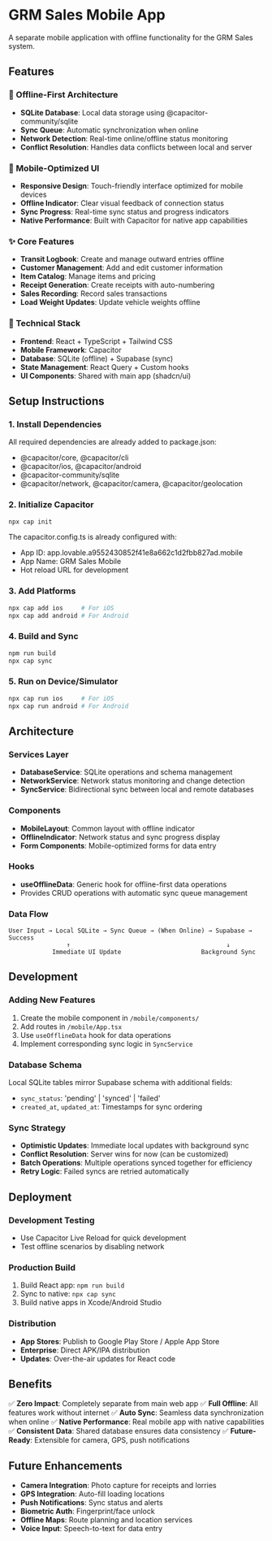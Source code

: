 # GRM Sales Mobile App

A separate mobile application with offline functionality for the GRM Sales system.

## Features

### 🔄 Offline-First Architecture
- **SQLite Database**: Local data storage using @capacitor-community/sqlite
- **Sync Queue**: Automatic synchronization when online
- **Network Detection**: Real-time online/offline status monitoring
- **Conflict Resolution**: Handles data conflicts between local and server

### 📱 Mobile-Optimized UI
- **Responsive Design**: Touch-friendly interface optimized for mobile devices
- **Offline Indicator**: Clear visual feedback of connection status
- **Sync Progress**: Real-time sync status and progress indicators
- **Native Performance**: Built with Capacitor for native app capabilities

### ✨ Core Features
- **Transit Logbook**: Create and manage outward entries offline
- **Customer Management**: Add and edit customer information
- **Item Catalog**: Manage items and pricing
- **Receipt Generation**: Create receipts with auto-numbering
- **Sales Recording**: Record sales transactions
- **Load Weight Updates**: Update vehicle weights offline

### 🔧 Technical Stack
- **Frontend**: React + TypeScript + Tailwind CSS
- **Mobile Framework**: Capacitor
- **Database**: SQLite (offline) + Supabase (sync)
- **State Management**: React Query + Custom hooks
- **UI Components**: Shared with main app (shadcn/ui)

## Setup Instructions

### 1. Install Dependencies
All required dependencies are already added to package.json:
- @capacitor/core, @capacitor/cli
- @capacitor/ios, @capacitor/android
- @capacitor-community/sqlite
- @capacitor/network, @capacitor/camera, @capacitor/geolocation

### 2. Initialize Capacitor
```bash
npx cap init
```
The capacitor.config.ts is already configured with:
- App ID: app.lovable.a9552430852f41e8a662c1d2fbb827ad.mobile
- App Name: GRM Sales Mobile
- Hot reload URL for development

### 3. Add Platforms
```bash
npx cap add ios     # For iOS
npx cap add android # For Android
```

### 4. Build and Sync
```bash
npm run build
npx cap sync
```

### 5. Run on Device/Simulator
```bash
npx cap run ios     # For iOS
npx cap run android # For Android
```

## Architecture

### Services Layer
- **DatabaseService**: SQLite operations and schema management
- **NetworkService**: Network status monitoring and change detection
- **SyncService**: Bidirectional sync between local and remote databases

### Components
- **MobileLayout**: Common layout with offline indicator
- **OfflineIndicator**: Network status and sync progress display
- **Form Components**: Mobile-optimized forms for data entry

### Hooks
- **useOfflineData**: Generic hook for offline-first data operations
- Provides CRUD operations with automatic sync queue management

### Data Flow
```
User Input → Local SQLite → Sync Queue → (When Online) → Supabase → Success
                ↑                                           ↓
            Immediate UI Update                      Background Sync
```

## Development

### Adding New Features
1. Create the mobile component in `/mobile/components/`
2. Add routes in `/mobile/App.tsx`
3. Use `useOfflineData` hook for data operations
4. Implement corresponding sync logic in `SyncService`

### Database Schema
Local SQLite tables mirror Supabase schema with additional fields:
- `sync_status`: 'pending' | 'synced' | 'failed'
- `created_at`, `updated_at`: Timestamps for sync ordering

### Sync Strategy
- **Optimistic Updates**: Immediate local updates with background sync
- **Conflict Resolution**: Server wins for now (can be customized)
- **Batch Operations**: Multiple operations synced together for efficiency
- **Retry Logic**: Failed syncs are retried automatically

## Deployment

### Development Testing
- Use Capacitor Live Reload for quick development
- Test offline scenarios by disabling network

### Production Build
1. Build React app: `npm run build`
2. Sync to native: `npx cap sync`
3. Build native apps in Xcode/Android Studio

### Distribution
- **App Stores**: Publish to Google Play Store / Apple App Store
- **Enterprise**: Direct APK/IPA distribution
- **Updates**: Over-the-air updates for React code

## Benefits

✅ **Zero Impact**: Completely separate from main web app
✅ **Full Offline**: All features work without internet
✅ **Auto Sync**: Seamless data synchronization when online
✅ **Native Performance**: Real mobile app with native capabilities
✅ **Consistent Data**: Shared database ensures data consistency
✅ **Future-Ready**: Extensible for camera, GPS, push notifications

## Future Enhancements

- **Camera Integration**: Photo capture for receipts and lorries
- **GPS Integration**: Auto-fill loading locations
- **Push Notifications**: Sync status and alerts
- **Biometric Auth**: Fingerprint/face unlock
- **Offline Maps**: Route planning and location services
- **Voice Input**: Speech-to-text for data entry
